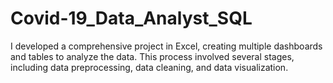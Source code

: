 # Covid-19_Data_Analyst_SQL
I developed a comprehensive project in Excel, creating multiple dashboards and tables to analyze the data. This process involved several stages, including data preprocessing, data cleaning, and data visualization.
